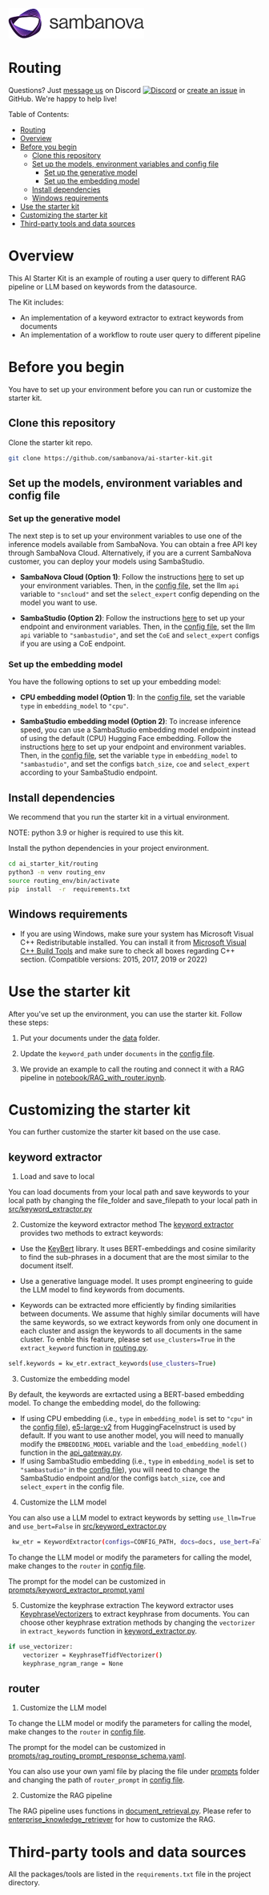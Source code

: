 <a href="https://sambanova.ai/">
<picture>
 <source media="(prefers-color-scheme: dark)" srcset="../images/SambaNova-light-logo-1.png" height="60">
  <img alt="SambaNova logo" src="../images/SambaNova-dark-logo-1.png" height="60">
</picture>
</a>

Routing
======================

Questions? Just <a href="https://discord.gg/54bNAqRw" target="_blank">message us</a> on Discord <a href="https://discord.gg/54bNAqRw" target="_blank"><img src="https://github.com/sambanova/ai-starter-kit/assets/150964187/aef53b52-1dc0-4cbf-a3be-55048675f583" alt="Discord" width="22"/></a> or <a href="https://github.com/sambanova/ai-starter-kit/issues/new/choose" target="_blank">create an issue</a> in GitHub. We're happy to help live!

Table of Contents:
<!-- TOC -->
- [Routing](#Routing)
- [Overview](#overview)
- [Before you begin](#before-you-begin)
    - [Clone this repository](#clone-this-repository)
    - [Set up the models, environment variables and config file](#set-up-the-models-environment-variables-and-config-file)
        - [Set up the generative model](#set-up-the-generative-model)
        - [Set up the embedding model](#set-up-the-embedding-model)
    - [Install dependencies](#install-dependencies)
    - [Windows requirements](#use-the-starter-kit)
- [Use the starter kit](#use-the-starter-kit)
- [Customizing the starter kit](#customizing-the-starter-kit)
- [Third-party tools and data sources](#third-party-tools-and-data-sources)

<!-- /TOC -->

# Overview
This AI Starter Kit is an example of routing a user query to different RAG pipeline or LLM based on keywords from the datasource.

The Kit includes:
- An implementation of a keyword extractor to extract keywords from documents
- An implementation of a workflow to route user query to different pipeline 

# Before you begin

You have to set up your environment before you can run or customize the starter kit. 

## Clone this repository

Clone the starter kit repo.
```bash
git clone https://github.com/sambanova/ai-starter-kit.git
```

## Set up the models, environment variables and config file

### Set up the generative model

The next step is to set up your environment variables to use one of the inference models available from SambaNova. You can obtain a free API key through SambaNova Cloud. Alternatively, if you are a current SambaNova customer, you can deploy your models using SambaStudio.

- **SambaNova Cloud (Option 1)**: Follow the instructions [here](../README.md#use-sambanova-cloud-option-1) to set up your environment variables.
    Then, in the [config file](./config.yaml), set the llm `api` variable to `"sncloud"` and set the `select_expert` config depending on the model you want to use.

- **SambaStudio (Option 2)**: Follow the instructions [here](../README.md#use-sambastudio-option-2) to set up your endpoint and environment variables.
    Then, in the [config file](./config.yaml), set the llm `api` variable to `"sambastudio"`, and set the `CoE` and `select_expert` configs if you are using a CoE endpoint.

### Set up the embedding model

You have the following options to set up your embedding model:

* **CPU embedding model (Option 1)**: In the [config file](./config.yaml), set the variable `type` in `embedding_model` to `"cpu"`.

* **SambaStudio embedding model (Option 2)**: To increase inference speed, you can use a SambaStudio embedding model endpoint instead of using the default (CPU) Hugging Face embedding. Follow the instructions [here](../README.md#use-sambastudio-embedding-option-2) to set up your endpoint and environment variables. Then, in the [config file](./config.yaml), set the variable `type` in `embedding_model` to `"sambastudio"`, and set the configs `batch_size`, `coe` and `select_expert` according to your SambaStudio endpoint.

## Install dependencies

We recommend that you run the starter kit in a virtual environment.

NOTE: python 3.9 or higher is required to use this kit.

Install the python dependencies in your project environment.

```bash
cd ai_starter_kit/routing
python3 -m venv routing_env
source routing_env/bin/activate
pip  install  -r  requirements.txt
```

## Windows requirements

- If you are using Windows, make sure your system has Microsoft Visual C++ Redistributable installed. You can install it from [Microsoft Visual C++ Build Tools](https://visualstudio.microsoft.com/visual-cpp-build-tools/) and make sure to check all boxes regarding C++ section. (Compatible versions: 2015, 2017, 2019 or 2022)


# Use the starter kit 

After you've set up the environment, you can use the starter kit. Follow these steps:

1. Put your documents under the [data](./data/) folder.

2. Update the `keyword_path` under `documents` in the [config file](./config.yaml).
    
2. We provide an example to call the routing and connect it with a RAG pipeline in [notebook/RAG_with_router.ipynb](./notebook/RAG_with_router.ipynb).

# Customizing the starter kit
You can further customize the starter kit based on the use case.

## keyword extractor
1. Load and save to local

You can load documents from your local path and save keywords to your local path by changing the file_folder and save_filepath to your local path in [src/keyword_extractor.py](./src/keyword_extractor.py)

2. Customize the keyword extractor method
The [keyword extractor](./src/keyword_extractor.py) provides two methods to extract keywords:

* Use the [KeyBert](https://github.com/MaartenGr/KeyBERT) library. It uses BERT-embeddings and cosine similarity to find the sub-phrases in a document that are the most similar to the document itself.

* Use a generative language model. It uses prompt engineering to guide the LLM model to find keywords from documents.

*  Keywords can be extracted more efficiently by finding similarities between documents. We assume that highly similar documents will have the same keywords, so we extract keywords from only one document in each cluster and assign the keywords to all documents in the same cluster. To enble this feature, please set `use_clusters=True` in the `extract_keyword` function in [routing.py](./src/routing.py).

```bash
self.keywords = kw_etr.extract_keywords(use_clusters=True)
```

3. Customize the embedding model

By default, the keywords are exrtacted using a BERT-based embedding model. To change the embedding model, do the following:

* If using CPU embedding (i.e., `type` in `embedding_model` is set to `"cpu"` in the [config file](./config.yaml)), [e5-large-v2](https://huggingface.co/intfloat/e5-large-v2) from HuggingFaceInstruct is used by default. If you want to use another model, you will need to manually modify the `EMBEDDING_MODEL` variable and the `load_embedding_model()` function in the [api_gateway.py](../utils/model_wrappers/api_gateway.py). 
* If using SambaStudio embedding (i.e., `type` in `embedding_model` is set to `"sambastudio"` in the [config file](./config.yaml)), you will need to change the SambaStudio endpoint and/or the configs `batch_size`, `coe` and `select_expert` in the config file. 

4. Customize the LLM model

You can also use a LLM model to extract keywords by setting `use_llm=True` and `use_bert=False` in [src/keyword_extractor.py](./src/keyword_extractor.py)

```bash
 kw_etr = KeywordExtractor(configs=CONFIG_PATH, docs=docs, use_bert=False, use_llm=True)
 ```
 
To change the LLM model or modify the parameters for calling the model, make changes to the `router` in [config file](./config.yaml).

The prompt for the model can be customized in [prompts/keyword_extractor_prompt.yaml](./prompts/keyword_extractor_prompt.yaml)

5. Customize the keyphrase extraction
The keyword extractor uses [KeyphraseVectorizers](https://github.com/TimSchopf/KeyphraseVectorizers) to extract keyphrase from documents. You can choose other keyphrase extration methods by changing the `vectorizer` in `extract_keywords` function in [keyword_extractor.py](./src/keyword_extractor.py).

```bash
if use_vectorizer:
    vectorizer = KeyphraseTfidfVectorizer()
    keyphrase_ngram_range = None
```

## router
1. Customize the LLM model

To change the LLM model or modify the parameters for calling the model, make changes to the `router` in [config file](./config.yaml).

The prompt for the model can be customized in [prompts/rag_routing_prompt_response_schema.yaml](./prompts/rag_routing_prompt_response_schema.yaml).

You can also use your own yaml file by placing the file under [prompts](./prompts) folder and changing the path of `router_prompt` in [config file](./config.yaml).

2. Customize the RAG pipeline

The RAG pipeline uses functions in [document_retrieval.py](../enterprise_knowledge_retriever/src/document_retrieval.py). Please refer to [enterprise_knowledge_retriever](../enterprise_knowledge_retriever/README.md) for how to customize the RAG.

# Third-party tools and data sources

All the packages/tools are listed in the `requirements.txt` file in the project directory.
